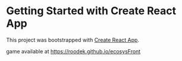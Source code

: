 # Getting Started with Create React App

This project was bootstrapped with [Create React App](https://github.com/facebook/create-react-app).

game available at https://roodek.github.io/ecosysFront
